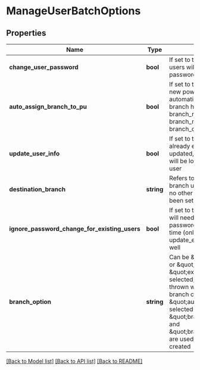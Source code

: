 # ManageUserBatchOptions

## Properties
Name | Type | Description | Notes
------------ | ------------- | ------------- | -------------
**change_user_password** | **bool** | If set to true, all newly created users will need to update their password when first logging in | 
**auto_assign_branch_to_pu** | **bool** | If set to true, when creating a new poweruser, he&#39;ll be automatically assigned to the branch he&#39;s added to (reflects branch_name, branch_code, branch_name_path and branch_code_path settings) | 
**update_user_info** | **bool** | If set to true, if a listed user already exists, his details will be updated, if set to false, an error will be logged for each existing user | 
**destination_branch** | **string** | Refers to the internal ID for a branch used as a fallback when no other branch settings have been set | 
**ignore_password_change_for_existing_users** | **bool** | If set to true, all updated users will need to updates their password when logging in next time (only has any effect when update_existing_users is true as well | 
**branch_option** | **string** | Can be &amp;quot;autocreate&amp;quot; or &amp;quot;existing&amp;quot;. When &amp;quot;existing&amp;quot; is selected, an error will be thrown when not a unique branch can be identified. When &amp;quot;autocreate&amp;quot; is selected and &amp;quot;branch_name_path&amp;quot; and &amp;quot;branch_code_path&amp;quot; are used, a new branch will be created | 

[[Back to Model list]](../README.md#documentation-for-models) [[Back to API list]](../README.md#documentation-for-api-endpoints) [[Back to README]](../README.md)


